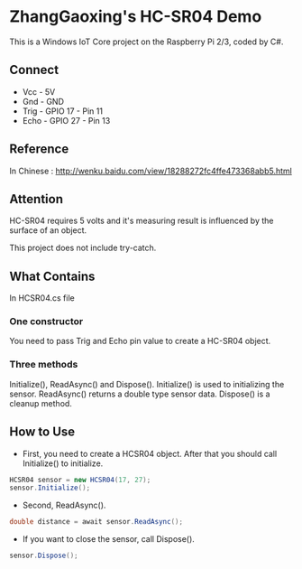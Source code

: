# ZhangGaoxing's HC-SR04 Demo
This is a Windows IoT Core project on the Raspberry Pi 2/3, coded by C#.

## Connect
* Vcc - 5V
* Gnd - GND
* Trig - GPIO 17 - Pin 11
* Echo - GPIO 27 - Pin 13

## Reference
In Chinese : http://wenku.baidu.com/view/18288272fc4ffe473368abb5.html

## Attention
HC-SR04 requires 5 volts and it's measuring result is influenced by the surface of an object.

This project does not include try-catch.

## What Contains
In HCSR04.cs file
### One constructor
You need to pass Trig and Echo pin value to create a HC-SR04 object.
### Three methods
Initialize(), ReadAsync() and Dispose(). Initialize() is used to initializing the sensor. ReadAsync() returns a double type sensor data. Dispose() is a cleanup method.

## How to Use
* First, you need to create a HCSR04 object. After that you should call Initialize() to initialize. 
```C#
HCSR04 sensor = new HCSR04(17, 27);
sensor.Initialize();
```
* Second, ReadAsync(). 
```C#
double distance = await sensor.ReadAsync();
```
* If you want to close the sensor, call Dispose().
```C#
sensor.Dispose();
```
